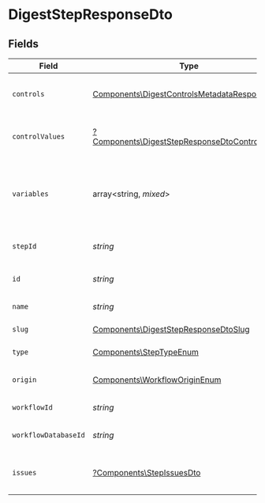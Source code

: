 # DigestStepResponseDto


## Fields

| Field                                                                                                           | Type                                                                                                            | Required                                                                                                        | Description                                                                                                     |
| --------------------------------------------------------------------------------------------------------------- | --------------------------------------------------------------------------------------------------------------- | --------------------------------------------------------------------------------------------------------------- | --------------------------------------------------------------------------------------------------------------- |
| `controls`                                                                                                      | [Components\DigestControlsMetadataResponseDto](../../Models/Components/DigestControlsMetadataResponseDto.md)    | :heavy_check_mark:                                                                                              | Controls metadata for the digest step                                                                           |
| `controlValues`                                                                                                 | [?Components\DigestStepResponseDtoControlValues](../../Models/Components/DigestStepResponseDtoControlValues.md) | :heavy_minus_sign:                                                                                              | Control values for the digest step                                                                              |
| `variables`                                                                                                     | array<string, *mixed*>                                                                                          | :heavy_check_mark:                                                                                              | JSON Schema for variables, follows the JSON Schema standard                                                     |
| `stepId`                                                                                                        | *string*                                                                                                        | :heavy_check_mark:                                                                                              | Unique identifier of the step                                                                                   |
| `id`                                                                                                            | *string*                                                                                                        | :heavy_check_mark:                                                                                              | Database identifier of the step                                                                                 |
| `name`                                                                                                          | *string*                                                                                                        | :heavy_check_mark:                                                                                              | Name of the step                                                                                                |
| `slug`                                                                                                          | [Components\DigestStepResponseDtoSlug](../../Models/Components/DigestStepResponseDtoSlug.md)                    | :heavy_check_mark:                                                                                              | Slug of the step                                                                                                |
| `type`                                                                                                          | [Components\StepTypeEnum](../../Models/Components/StepTypeEnum.md)                                              | :heavy_check_mark:                                                                                              | Type of the step                                                                                                |
| `origin`                                                                                                        | [Components\WorkflowOriginEnum](../../Models/Components/WorkflowOriginEnum.md)                                  | :heavy_check_mark:                                                                                              | Origin of the workflow                                                                                          |
| `workflowId`                                                                                                    | *string*                                                                                                        | :heavy_check_mark:                                                                                              | Workflow identifier                                                                                             |
| `workflowDatabaseId`                                                                                            | *string*                                                                                                        | :heavy_check_mark:                                                                                              | Workflow database identifier                                                                                    |
| `issues`                                                                                                        | [?Components\StepIssuesDto](../../Models/Components/StepIssuesDto.md)                                           | :heavy_minus_sign:                                                                                              | Issues associated with the step                                                                                 |